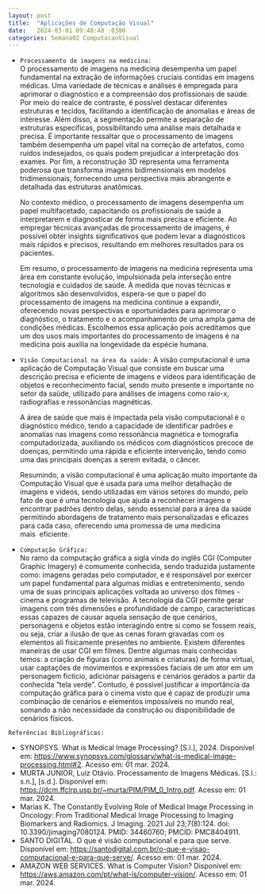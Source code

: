 ```yaml
---
layout: post
title:  "Aplicações de Computação Visual"
date:   2024-03-01 09:48:48 -0300
categories: Semana02 ComputacaoVisual
---
```


* `Processamento de imagens na medicina:`  
   O processamento de imagens na medicina desempenha um papel fundamental na extração de informações cruciais contidas em imagens médicas. Uma variedade de técnicas e análises é empregada para aprimorar o diagnóstico e a compreensão dos profissionais de saúde. Por meio do realce de contraste, é possível destacar diferentes estruturas e tecidos, facilitando a identificação de anomalias e áreas de interesse. Além disso, a segmentação permite a separação de estruturas específicas, possibilitando uma análise mais detalhada e precisa. É importante ressaltar que o processamento de imagens também desempenha um papel vital na correção de artefatos, como ruídos indesejados, os quais podem prejudicar a interpretação dos exames. Por fim, a reconstrução 3D representa uma ferramenta poderosa que transforma imagens bidimensionais em modelos tridimensionais, fornecendo uma perspectiva mais abrangente e detalhada das estruturas anatômicas.

   No contexto médico, o processamento de imagens desempenha um papel multifacetado, capacitando os profissionais de saúde a interpretarem e diagnosticar de forma mais precisa e eficiente. Ao empregar técnicas avançadas de processamento de imagens, é possível obter insights significativos que podem levar a diagnósticos mais rápidos e precisos, resultando em melhores resultados para os pacientes. 

   Em resumo, o processamento de imagens na medicina representa uma área em constante evolução, impulsionada pela interseção entre tecnologia e cuidados de saúde. À medida que novas técnicas e algoritmos são desenvolvidos, espera-se que o papel do processamento de imagens na medicina continue a expandir, oferecendo novas perspectivas e oportunidades para aprimorar o diagnóstico, o tratamento e o acompanhamento de uma ampla gama de condições médicas.
  Escolhemos essa aplicação pois acreditamos que um dos usos mais importantes do processamento de imagens é na medicina pois auxilia na longevidade da espécie humana.


* `Visão Computacional na área da saúde:`
   A visão computacional é uma aplicação de Computação Visual que consiste em buscar uma descrição precisa e eficiente de imagens e vídeos para identificação de objetos e reconhecimento facial, sendo muito presente e importante no setor da saúde, utilizado para análises de imagens como raio-x, radiografias e ressonâncias magnéticas.

   A área de saúde que mais é impactada pela visão computacional é o diagnóstico médico, tendo a capacidade de identificar padrões e anomalias nas imagens como ressonância magnética e tomografia computadorizada, auxiliando os médicos com diagnósticos precoce de doenças, permitindo uma rápida e eficiente intervenção, tendo como uma das principais doenças a serem evitada, o câncer.

   Resumindo, a visão computacional é uma aplicação muito importante da Computação Visual que é usada para uma melhor detalhação de imagens e videos, sendo utilizadas em vários setores do mundo, pelo fato de que é uma tecnologia que ajuda a reconhecer imagens e encontrar padrões dentro delas, sendo essencial para a área da saúde permitindo abordagens de tratamento mais personalizadas e eficazes para cada caso, oferecendo uma promessa de uma medicina  mais  eficiente.


* `Computação Gráfica:`  
   No ramo da computação gráfica a sigla vinda do inglês CGI (Computer Graphic Imagery) é comumente conhecida, sendo traduzida justamente como: imagens geradas pelo computador, e é responsável por exercer um papel fundamental para algumas mídias e entretenimento, sendo uma de suas principais aplicações voltada ao universo dos filmes - cinema e programas de televisão.
   A tecnologia da CGI permite gerar imagens com três dimensões e profundidade de campo, características essas capazes de causar aquela sensação de que cenários, personagens e objetos estão interagindo entre si como se fossem reais, ou seja, criar a ilusão de que as cenas foram gravadas com os elementos ali fisicamente presentes no ambiente.
   Existem diferentes maneiras de usar CGI em filmes. Dentre algumas mais conhecidas temos: a criação de figuras (como animais e criaturas) de forma virtual, usar captações de movimentos e expressões faciais de um ator em um personagem fictício, adicionar paisagens e cenários gerados a partir da conhecida “tela verde”.
   Contudo, é possível justificar a importância da computação gráfica para o cinema visto que é capaz de produzir uma combinação de cenários e elementos impossíveis no mundo real, somando a não necessidade da construção ou disponibilidade de cenários físicos.

`Referências Bibliográficas:`  
* SYNOPSYS. What is Medical Image Processing? [S.l.], 2024. Disponível em: https://www.synopsys.com/glossary/what-is-medical-image-processing.html#2. Acesso em: 01 mar. 2024.
* MURTA JUNIOR, Luiz Otávio. Processamento de Imagens Médicas. [S.l.: s.n.], [s.d.]. Disponível em: https://dcm.ffclrp.usp.br/~murta/PIM/PIM_0_Intro.pdf. Acesso em: 01 mar. 2024.
* Marias K. The Constantly Evolving Role of Medical Image Processing in Oncology: From Traditional Medical Image Processing to Imaging Biomarkers and Radiomics. J Imaging. 2021 Jul 23;7(8):124. doi: 10.3390/jimaging7080124. PMID: 34460760; PMCID: PMC8404911.
* SANTO DIGITAL. O que é visão computacional e para que serve. Disponível em: https://santodigital.com.br/o-que-e-visao-computacional-e-para-que-serve/. Acesso em: 01 mar. 2024.
* AMAZON WEB SERVICES. What is Computer Vision? Disponível em: https://aws.amazon.com/pt/what-is/computer-vision/. Acesso em: 01 mar. 2024.
